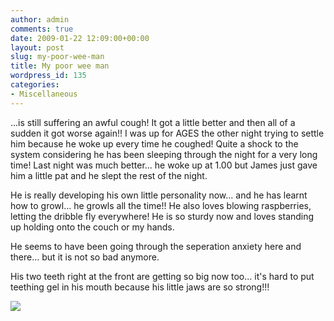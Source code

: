 ```yaml
---
author: admin
comments: true
date: 2009-01-22 12:09:00+00:00
layout: post
slug: my-poor-wee-man
title: My poor wee man
wordpress_id: 135
categories:
- Miscellaneous
---
```


...is still suffering an awful cough! It got a little better and then all of a sudden it got worse again!! I was up for AGES the other night trying to settle him because he woke up every time he coughed! Quite a shock to the system considering he has been sleeping through the night for a very long time! Last night was much better... he woke up at 1.00 but James just gave him a little pat and he slept the rest of the night.  
  
He is really developing his own little personality now... and he has learnt how to growl... he growls all the time!! He also loves blowing raspberries, letting the dribble fly everywhere! He is so sturdy now and loves standing up holding onto the couch or my hands.  
  
He seems to have been going through the seperation anxiety here and there... but it is not so bad anymore.  
  
His two teeth right at the front are getting so big now too... it's hard to put teething gel in his mouth because his little jaws are so strong!!!

![](https://blogger.googleusercontent.com/tracker/251139911615938991-2092152687065167520?l=www.outmumbered.com)
